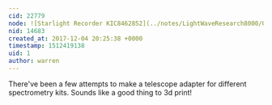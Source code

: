```yaml
---
cid: 22779
node: ![Starlight Recorder KIC8462852](../notes/LightWaveResearch8000/07-26-2017/starlight-recorder-kic8462852)
nid: 14683
created_at: 2017-12-04 20:25:38 +0000
timestamp: 1512419138
uid: 1
author: warren
---
```


There've been a few attempts to make a telescope adapter for different spectrometry kits. Sounds like a good thing to 3d print!